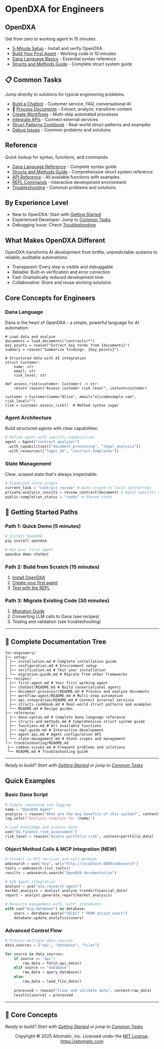 # OpenDXA for Engineers

## OpenDXA
Get from zero to working agent in 15 minutes.

- [5-Minute Setup](setup/installation.md) - Install and verify OpenDXA
- [Build Your First Agent](recipes/first-agent.md) - Working code in 10 minutes
- [Dana Language Basics](reference/dana-syntax.md) - Essential syntax reference
- [Structs and Methods Guide](reference/structs-and-methods.md) - Complete struct system guide

## 📋 Common Tasks
Jump directly to solutions for typical engineering problems.

- [Build a Chatbot](recipes/chatbot/README.md) - Customer service, FAQ, conversational AI
- 📄 [Process Documents](recipes/document-processor/README.md) - Extract, analyze, transform content
- [Create Workflows](recipes/workflow-agent/README.md) - Multi-step automated processes
- [Integrate APIs](recipes/api-integration/README.md) - Connect external services
- [Struct Patterns Cookbook](recipes/structs-cookbook.md) - Real-world struct patterns and examples
- [Debug Issues](troubleshooting/README.md) - Common problems and solutions

## Reference
Quick lookup for syntax, functions, and commands.

- [Dana Language Reference](reference/dana-syntax.md) - Complete syntax guide
- [Structs and Methods Guide](reference/structs-and-methods.md) - Comprehensive struct system reference
- [API Reference](reference/api/README.md) - All available functions with examples
- [REPL Commands](reference/repl-guide.md) - Interactive development environment
- [Troubleshooting](troubleshooting/README.md) - Common problems and solutions

## By Experience Level
- New to OpenDXA: Start with [Getting Started](#getting-started-paths)
- Experienced Developer: Jump to [Common Tasks](#common-tasks)
- Debugging Issue: Check [Troubleshooting](troubleshooting/README.md)

## What Makes OpenDXA Different

OpenDXA transforms AI development from brittle, unpredictable systems to reliable, auditable automations:

- Transparent: Every step is visible and debuggable
- Reliable: Built-in verification and error correction
- Fast: Dramatically reduced development time
- Collaborative: Share and reuse working solutions

## Core Concepts for Engineers

### Dana Language
Dana is the heart of OpenDXA - a simple, powerful language for AI automation:

```dana
# Load data and analyze
documents = load_documents("contracts/*")
key_points = reason("Extract key terms from {documents}")
summary = reason("Summarize findings: {key_points}")

# Structured data with AI integration
struct Customer:
    name: str
    email: str
    risk_level: str

def assess_risk(customer: Customer) -> str:
    return reason("Assess customer risk level", context=customer)

customer = Customer(name="Alice", email="alice@example.com", risk_level="")
risk = customer.assess_risk()  # Method syntax sugar
```

### Agent Architecture
Build structured agents with clear capabilities:

```python
# Define agent with specific capabilities
agent = Agent("contract_analyzer")
 .with_capabilities(["document_processing", "legal_analysis"])
 .with_resources(["legal_kb", "contract_templates"])
```

### State Management
Clear, scoped state that's always inspectable:

```python
# Organized state scopes
current_task = "contract_review" # Auto-scoped to local (preferred)
private:analysis_results = review_contract(document) # Agent-specific data
public:completion_status = "ready" # Shared state
```

## 🚦 Getting Started Paths

### Path 1: Quick Demo (5 minutes)
```bash
# Install OpenDXA
pip install opendxa

# Run your first agent
opendxa demo chatbot
```

### Path 2: Build from Scratch (15 minutes)
1. [Install OpenDXA](setup/installation.md)
2. [Create your first agent](recipes/first-agent.md)
3. [Test with the REPL](reference/repl-guide.md)

### Path 3: Migrate Existing Code (30 minutes)
1. [Migration Guide](setup/migration-guide.md)
2. Converting LLM calls to Dana (see recipes)
3. Testing and validation (see troubleshooting)

---

## 📖 Complete Documentation Tree

```
for-engineers/
├── setup/
│ ├── installation.md # Complete installation guide
│ ├── configuration.md # Environment setup
│ ├── verification.md # Test your installation
│ └── migration-guide.md # Migrate from other frameworks
├── recipes/
│ ├── first-agent.md # Your first working agent
│ ├── chatbot/README.md # Build conversational agents
│ ├── document-processor/README.md # Process and analyze documents
│ ├── workflow-agent/README.md # Multi-step automation
│ ├── api-integration/README.md # Connect external services
│ ├── structs-cookbook.md # Real-world struct patterns and examples
│ └── README.md # Recipe guides
├── reference/
│ ├── dana-syntax.md # Complete Dana language reference
│ ├── structs-and-methods.md # Comprehensive struct system guide
│ ├── functions.md # All available functions
│ ├── repl-guide.md # Interactive development
│ ├── agent-api.md # Agent configuration API
│ └── state-management.md # State scopes and management
└── troubleshooting/README.md
 ├── common-issues.md # Frequent problems and solutions
 └── README.md # Troubleshooting guide
```

---

*Ready to build? Start with [Getting Started](#getting-started-paths) or jump to [Common Tasks](#common-tasks)* 

## Quick Examples

### Basic Dana Script
```python
# Simple reasoning and logging
name = "OpenDXA Agent"
analysis = reason("What are the key benefits of this system?", context=specs)
log.info(f"Analysis complete for {name}")

# Load knowledge and process data
use("kb.finance.risk_assessment")
risk_level = reason("Assess portfolio risk", context=portfolio_data)
```

### Object Method Calls & MCP Integration (NEW)
```python
# Connect to MCP services and call methods
websearch = use("mcp", url="http://localhost:8880/websearch")
tools = websearch.list_tools()
results = websearch.search("OpenDXA documentation")

# A2A Agent integration
analyst = use("a2a.research-agent")
market_analysis = analyst.analyze_trends(financial_data)
report = analyst.generate_report(market_analysis)

# Resource management with 'with' statements
with use("mcp.database") as database:
    users = database.query("SELECT * FROM active_users")
    database.update_analytics(users)
```

### Advanced Control Flow
```python
# Process multiple data sources
data_sources = ["api", "database", "files"]

for source in data_sources:
    if source == "api":
        raw_data = fetch_api_data()
    elif source == "database": 
        raw_data = query_database()
    else:
        raw_data = load_file_data()
    
    processed = reason("Clean and validate data", context=raw_data)
    results[source] = processed
```

---

## 🎯 Core Concepts
*Ready to build? Start with [Getting Started](#getting-started-paths) or jump to [Common Tasks](#common-tasks)*

<p align="center">
Copyright © 2025 Aitomatic, Inc. Licensed under the <a href="../../LICENSE.md">MIT License</a>.
<br/>
<a href="https://aitomatic.com">https://aitomatic.com</a>
</p>
